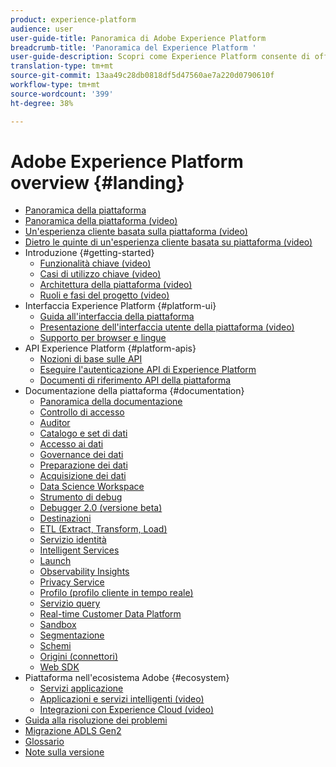 ```yaml
---
product: experience-platform
audience: user
user-guide-title: Panoramica di Adobe Experience Platform
breadcrumb-title: 'Panoramica del Experience Platform '
user-guide-description: Scopri come Experience Platform consente di offrire esperienze personalizzate ai clienti in tempo reale.
translation-type: tm+mt
source-git-commit: 13aa49c28db0818df5d47560ae7a220d0790610f
workflow-type: tm+mt
source-wordcount: '399'
ht-degree: 38%

---
```



# Adobe Experience Platform overview {#landing}

* [Panoramica della piattaforma](home.md)
* [Panoramica della piattaforma (video)](video/platform-overview.md)
* [Un&#39;esperienza cliente basata sulla piattaforma (video)](video/customer-experience.md)
* [Dietro le quinte di un&#39;esperienza cliente basata su piattaforma (video)](video/customer-experience-bts.md)
* Introduzione {#getting-started}
   * [Funzionalità chiave (video)](video/key-capabilities.md)
   * [Casi di utilizzo chiave (video)](video/platform-use-cases.md)
   * [Architettura della piattaforma (video)](video/platform-architecture.md)
   * [Ruoli e fasi del progetto (video)](video/roles-project-phases.md)
* Interfaccia Experience Platform  {#platform-ui}
   * [Guida all&#39;interfaccia della piattaforma](ui-guide.md)
   * [Presentazione dell&#39;interfaccia utente della piattaforma (video)](video/platform-ui.md)
   * [Supporto per browser e lingue](browser-language-support.md)
*  API Experience Platform {#platform-apis}
   * [Nozioni di base sulle API](api-fundamentals.md)
   * [Eseguire l&#39;autenticazione  API di Experience Platform](https://docs.adobe.com/content/help/en/platform-learn/tutorials/platform-api-authentication.html)
   * [Documenti di riferimento API della piattaforma](https://www.adobe.io/apis/experienceplatform/home/api-reference.html)
* Documentazione della piattaforma {#documentation}
   * [Panoramica della documentazione](documentation/overview.md)
   * [Controllo di accesso](https://docs.adobe.com/content/help/it-IT/experience-platform/access-control/home.html)
   * [Auditor](https://docs.adobe.com/content/help/it-IT/auditor/using/overview.html)
   * [Catalogo e set di dati](https://docs.adobe.com/content/help/en/experience-platform/catalog/home.html)
   * [Accesso ai dati](https://docs.adobe.com/content/help/en/experience-platform/data-access/home.html)
   * [Governance dei dati](https://docs.adobe.com/content/help/en/experience-platform/data-governance/home.html)
   * [Preparazione dei dati](https://docs.adobe.com/content/help/en/experience-platform/data-prep/home.html)
   * [Acquisizione dei dati](https://docs.adobe.com/content/help/en/experience-platform/ingestion/home.html)
   * [Data Science Workspace](https://docs.adobe.com/content/help/en/experience-platform/data-science-workspace/home.html)
   * [Strumento di debug](https://docs.adobe.com/content/help/it-IT/debugger/using/experience-cloud-debugger.html)
   * [Debugger 2.0 (versione beta)](https://docs.adobe.com/content/help/it-IT/debugger/using-v2/experience-cloud-debugger.html)
   * [Destinazioni](https://docs.adobe.com/content/help/en/experience-platform/rtcdp/destinations/destinations-overview.html)
   * [ETL (Extract, Transform, Load)](https://docs.adobe.com/content/help/en/experience-platform/etl/home.html)
   * [Servizio identità](https://docs.adobe.com/content/help/it-IT/experience-platform/identity/home.html)
   * [Intelligent Services](https://docs.adobe.com/content/help/en/experience-platform/intelligent-services/home.html)
   * [Launch](https://docs.adobe.com/content/help/it-IT/launch/using/overview.html)
   * [Observability Insights](https://docs.adobe.com/content/help/en/experience-platform/observability/home.html)
   * [Privacy Service](https://docs.adobe.com/content/help/en/experience-platform/privacy/home.html)
   * [Profilo (profilo cliente in tempo reale)](https://docs.adobe.com/content/help/it-IT/experience-platform/profile/home.html)
   * [Servizio query](https://docs.adobe.com/content/help/en/experience-platform/query/home.html)
   * [Real-time Customer Data Platform](https://docs.adobe.com/content/help/it-IT/experience-platform/rtcdp/overview.html)
   * [Sandbox](https://docs.adobe.com/content/help/en/experience-platform/sandbox/home.html)
   * [Segmentazione](https://docs.adobe.com/content/help/en/experience-platform/segmentation/home.html)
   * [Schemi](https://docs.adobe.com/content/help/it-IT/experience-platform/xdm/home.html)
   * [Origini (connettori)](https://docs.adobe.com/content/help/en/experience-platform/sources/home.html)
   * [Web SDK](https://docs.adobe.com/content/help/it-IT/experience-platform/edge/home.html)
* Piattaforma nell&#39;ecosistema  Adobe {#ecosystem}
   * [Servizi applicazione](application-services.md)
   * [Applicazioni e servizi intelligenti (video)](video/application-intelligent-services.md)
   * [Integrazioni con  Experience Cloud (video)](video/experience-cloud-integrations.md)
* [Guida alla risoluzione dei problemi](troubleshooting.md)
* [Migrazione ADLS Gen2](adls2-gen2-migration.md)
* [Glossario](glossary.md)
* [Note sulla versione](https://docs.adobe.com/content/help/it-IT/experience-platform/release-notes/latest.translate.html)